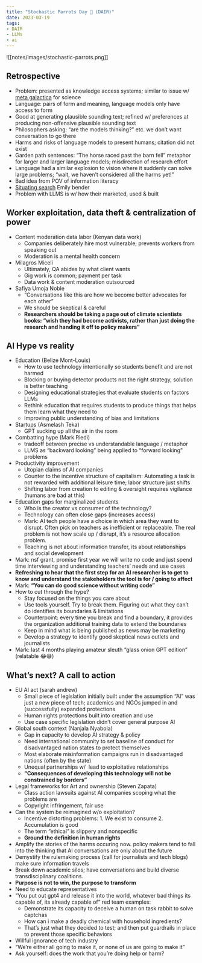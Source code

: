 ```yaml
---
title: "Stochastic Parrots Day 🦜 (DAIR)"
date: 2023-03-19
tags:
- DAIR
- LLMs
- ai
---
```

![[notes/images/stochastic-parrots.png]]

## Retrospective
- Problem: presented as knowledge access systems; similar to issue w/ [meta galactica](https://www.technologyreview.com/2022/11/18/1063487/meta-large-language-model-ai-only-survived-three-days-gpt-3-science/) for science
- Language: pairs of form and meaning, language models only have access to form
- Good at generating plausible sounding text; refined w/ preferences at producing non-offensive plausible sounding text
- Philosophers asking: “are the models thinking?” etc. we don’t want conversation to go there
- Harms and risks of language models to present humans; citation did not exist
- Garden path sentences: “The horse raced past the barn fell” metaphor for larger and larger language models; misdirection of research effort
- Language had a similar explosion to vision where it suddenly can solve large problems; “wait, we haven’t considered all the harms yet!”
- Bad idea from POV of information literacy
- [Situating search](https://dl.acm.org/doi/fullHtml/10.1145/3498366.3505816) Emily bender
- Problem with LLMS is w/ how their marketed, used & built
## Worker exploitation, data theft & centralization of power
- Content moderation data labor (Kenyan data work)
	- Companies deliberately hire most vulnerable; prevents workers from speaking out
	- Moderation is a mental health concern
- Milagros Miceli
	- Ultimately, QA abides by what client wants
	- Gig work is common; payment per task
	- Data work & content moderation outsourced
- Safiya Umoja Noble
	- “Conversations like this are how we become better advocates for each other”
	- We should be skeptical & careful
	- **Researchers should be taking a page out of climate scientists books: “wish they had become activists, rather than just doing the research and handing it off to policy makers”**
## AI Hype vs reality
- Education (Belize Mont-Louis)
	- How to use technology intentionally so students benefit and are not harmed
	- Blocking or buying detector products not the right strategy, solution is better teaching
	- Designing educational strategies that evaluate students on factors LLMs
	- Rethink education that requires students to produce things that helps them learn what they need to
	- Improving public understanding of bias and limitations
- Startups (Asmelash Teka)
	- GPT sucking up all the air in the room
- Combatting hype (Mark Riedi)
	- tradeoff between precise vs understandable language / metaphor
	- LLMS as “backward looking” being applied to “forward looking” problems
- Productivity improvement
	- Utopian claims of AI companies
	- Counter to the incentive structure of capitalism: Automating a task is not rewarded with additional leisure time; labor structure just shifts
	- Shifting labor from creation to editing & oversight requires vigilance (humans are bad at this)
- Education gaps for marginalized students
	- Who is the creator vs consumer of the technology?
	- Technology can often close gaps (increases access)
	- Mark: AI tech people have a choice in which area they want to disrupt. Often pick on teachers as inefficient or replaceable. The real problem is not how scale up / disrupt, it’s a resource allocation problem.
	- Teaching is not about information transfer, its about relationships and social development
- Mark: nsf grant, promise first year we will write no code and just spend time interviewing and understanding teachers’ needs and use cases
- **Refreshing to hear that the first step for an AI researcher is to get to know and understand the stakeholders the tool is for / going to affect**
- Mark: **“You can do good science without writing code”**
- How to cut through the hype?
	- Stay focused on the things you care about
	- Use tools yourself. Try to break them. Figuring out what they can’t do identifies its boundaries & limitations
	- Counterpoint: every time you break and find a boundary, it provides the organization additional training data to extend the boundaries
	- Keep in mind what is being published as news may be marketing
	- Develop a strategy to identify good skeptical news outlets and journalists
- Mark: last 4 months playing amateur sleuth “glass onion GPT edition” (relatable 😂😅)
## What’s next? A call to action
- EU AI act (sarah andrew)
	- Small piece of legislation initially built under the assumption “AI” was just a new piece of tech; academics and NGOs jumped in and (successfully) expanded protections
	- Human rights protections built into creation and use
	- Use case specific legislation didn’t cover general purpose AI
- Global south context (Nanjala Nyabola)
	- Gap in capacity to develop AI strategy & policy
	- Need international community to set baseline of conduct for disadvantaged nation states to protect themselves
	- Most elaborate misinformation campaigns run in disadvantaged nations (often by the state)
	- Unequal partnerships w/  lead to exploitative relationships
	- **“Consequences of developing this technology will not be constrained by borders”**
- Legal frameworks for Art and ownership (Steven Zapata)
	- Class action lawsuits against AI companies scoping what the problems are
	- Copyright infringement, fair use
- Can the system be reimagined w/o exploitation?
	- Incentive distorting problems: 1. We exist to consume 2. Accumulation is good
	- The term “ethical” is slippery and nonspecific
	- **Ground the definition in human rights**
- Amplify the stories of the harms occuring now. policy makers tend to fall into the thinking that AI conversations are only about the future
- Demystify the rulemaking process (call for journalists and tech blogs) make sure information travels
- Break down academic silos; have conversations and build diverse transdisciplinary coalitions.
- **Purpose is not to win, the purpose to transform**
- Need to educate representatives
- “You put out gpt4 and release it into the world, whatever bad things its capable of, its already capable of” red team examples:
	- Demonstrate its capacity to deceive a human on task rabbit to solve captchas
	- How can i make a deadly chemical with household ingredients?
	- That’s just what they decided to test; and then put guardrails in place to prevent those specific behaviors
- Willful ignorance of tech industry
- “We’re either all going to make it, or none of us are going to make it”
- Ask yourself: does the work that you’re doing help or harm?